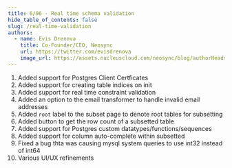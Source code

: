 ```yaml
---
title: 6/06 - Real time schema validation
hide_table_of_contents: false
slug: /real-time-validation
authors:
  - name: Evis Drenova
    title: Co-Founder/CEO, Neosync
    url: https://twitter.com/evisdrenova
    image_url: https://assets.nucleuscloud.com/neosync/blog/authorHeadshots/evis.png
---
```


1. Added support for Postgres Client Certficates
2. Added support for creating table indices on init
3. Added support for real time constraint validation
4. Added an option to the email transformer to handle invalid email addresses
5. Added `root` label to the subset page to denote root tables for subsetting
6. Added button to get the row count of a subsetted table
7. Added support for Postgres custom datatypes/functions/sequences
8. Added support for column auto-complete within subsetted
9. Fixed a bug thta was causing mysql system queries to use int32 instead of int64
10. Various UI/UX refinements
